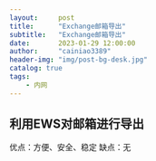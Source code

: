 ```yaml
---
layout:     post
title:      "Exchange邮箱导出"
subtitle:   "Exchange邮箱导出"
date:       2023-01-29 12:00:00
author:     "cainiao3389"
header-img: "img/post-bg-desk.jpg"
catalog: true
tags:
    - 内网
---
```


## 利用EWS对邮箱进行导出
优点：方便、安全、稳定
缺点：无






